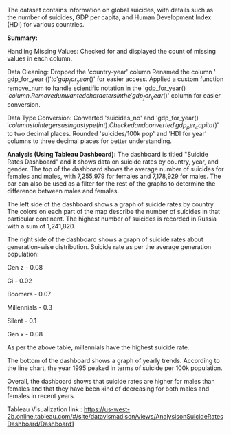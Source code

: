 The dataset contains information on global suicides, with details such as the number of suicides, GDP per capita, and Human Development Index (HDI) for various countries.

**Summary:** 

Handling Missing Values:
Checked for and displayed the count of missing values in each column.

Data Cleaning:
Dropped the 'country-year' column
Renamed the column ' gdp_for_year ($)' to 'gdp_for_year($)' for easier access.
Applied a custom function remove_num to handle scientific notation in the 'gdp_for_year($)' column.
Removed unwanted characters in the 'gdp_for_year($)' column for easier conversion.

Data Type Conversion:
Converted 'suicides_no' and 'gdp_for_year($)' columns to integers using astype(int).
Checked and converted 'gdp_per_capita ($)' to two decimal places.
Rounded 'suicides/100k pop' and 'HDI for year' columns to three decimal places for better understanding.

**Analysis (Using Tableau Dashboard):** 
The dashboard is titled "Suicide Rates Dashboard" and it shows data on suicide rates by country, year, and gender. The top of the dashboard shows the average number of suicides for females and males, with 7,255,979 for females and 7,178,929 for males. The bar can also be used as a filter for the rest of the graphs to determine the difference between males and females.

The left side of the dashboard shows a graph of suicide rates by country. The colors on each part of the map describe the number of suicides in that particular continent. The highest number of suicides is recorded in Russia with a sum of 1,241,820.

The right side of the dashboard shows a graph of suicide rates about generation-wise distribution. 
Suicide rate as per the average generation population:

Gen z - 0.08

Gi - 0.02

Boomers - 0.07

Millennials - 0.3

Silent - 0.1

Gen x - 0.08

As per the above table, millennials have the highest suicide rate.

The bottom of the dashboard shows a graph of yearly trends. According to the line chart, the year 1995 peaked in terms of suicide per 100k population.

Overall, the dashboard shows that suicide rates are higher for males than females and that they have been kind of decreasing for both males and females in recent years. 

Tableau Visualization link : https://us-west-2b.online.tableau.com/#/site/datavismadison/views/AnalysisonSuicideRatesDashboard/Dashboard1 
